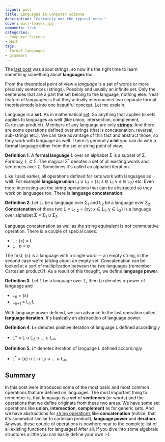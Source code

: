 ```yaml
---
layout: post
title: Languages in Computer Science
description: "Certainly not the typical ones."
cover: wall-leaves.jpg
comments: true
categories:
- Computer Science
- Math
tags:
- formal languages
- grammars
---
```

The [last post](/2011/09/23/strings-in-computer-science/
"Strings in Couputer Science") was about strings, so now it's the right time to
learn something something about **languages** too.

From the theoretical point of view a _language_ is a set of words or more
precisely sentences (strings). Possibly and usually an infinite set. Only the
sentences that are a part the set belong to the language, nothing else. Neat
feature of languages is that they actually interconnect two separate formal
theories/models into one beautiful concept. Let me explain.

Language is a **set**. As in mathematical
[set](http://en.wikipedia.org/wiki/Set_%28mathematics%29). So anything that
applies to sets applies to languages as well (like union, intersection,
complement, Cartesian product). Members of any language are only
**[strings](http://en.wikipedia.org/wiki/String_%28computer_science%29)**. And
there are some operations defined over strings (that is concatenation,
reversal, sub-strings etc.). We can take advantage of this fact and abstract
those, so they work with language as well. There is generally **a lot** you can
do with a formal language either from the set or string point of view.

**Definition 1.** A **formal language** _L_ over an alphabet Σ is a subset of
Σ<sup>*</sup>. Formally, L ⊆ Σ<sup>*</sup>. The magical Σ<sup>*</sup> denotes
a set of all existing words and sentences over Σ. Sometimes it's called an
alphabet iteration.

Like I said earlier, all operations defined for sets work with languages as
well. For example **language union** L<sub>1</sub> ∪ L<sub>2</sub> =
{s; s ∈ L<sub>1</sub> ∨ s ∈ L<sub>2</sub>} etc. Even more interesting are the
string operations that can be abstracted so they work on languages too. There
is **language concatenation**:

**Definition 2.** Let L<sub>1</sub> be a language over Σ<sub>1</sub> and
L<sub>2</sub> be a language over Σ<sub>2</sub>. **Concatenation** of these
two L = L<sub>1</sub>⋅<sub>2</sub> = {xy; x ∈ L<sub>1</sub>, y ∈ L<sub>2</sub>}
is a language over alphabet Σ = Σ<sub>1</sub> ∪ Σ<sub>2</sub>.

Language concatenation as well as the string equivalent is not commutative
operation. There is a couple of special cases:

- L ⋅ {ε} = L
- L ⋅ ∅ = ∅

The first, {ε} is a language with a single word -- an empty string, in the
second case we're talking about an empty set. Concatenation can be looked at a
sort of multiplication between the two languages (remember Cartesian product?).
As a result of this thought, we define **language power**.

**Definition 3.** Let _L_ be a language over Σ, then _Ln_ denotes n-power of
language and

- L<sub>0</sub> = {ε}
- L<sub>n+1</sub> = L<sub>n</sub>⋅L

With language power defined, we can advance to the last operation called
**language iteration**. It's basically an abstraction of language power.

**Definition 4**. L+ denotes positive iteration of language L defined
accordingly

- L<sup>+</sup> = L ∪ L<sub>2</sub> ∪ … ∪ L<sub>∞</sub>

**Definition 5**. L\* denotes iteration of language L defined accordingly

- L<sup>*</sup> = {ε} ∪ L ∪ L<sub>2</sub> ∪ … ∪ L<sub>∞</sub>

## Summary
In this post were introduced some of the most basic and most common operations
that are defined on languages. The most important thing to remember is, that
language is a **set** of **sentences** (or words) and the operations that we
define originate from these two areas. We have some set operations like
**union**, **intersection**, **complement** as for generic sets. And we have
abstractions for
[string operations](/2011/09/23/strings-in-computer-science/
"Strings in Computer Science") like **concatenation** (notice, that it's
somewhat similar to cartesian product), **language power** and **iteration**.
Anyway, these couple of operations is nowhere near to the complete list of all
existing functions for languages! After all, if you dive into some algebraic
structures a little you can easily define your own :-).
